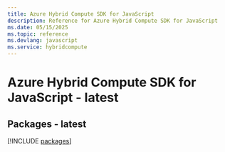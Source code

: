 ```yaml
---
title: Azure Hybrid Compute SDK for JavaScript
description: Reference for Azure Hybrid Compute SDK for JavaScript
ms.date: 05/15/2025
ms.topic: reference
ms.devlang: javascript
ms.service: hybridcompute
---
```

# Azure Hybrid Compute SDK for JavaScript - latest
## Packages - latest
[!INCLUDE [packages](hybrid-compute-index.md)]